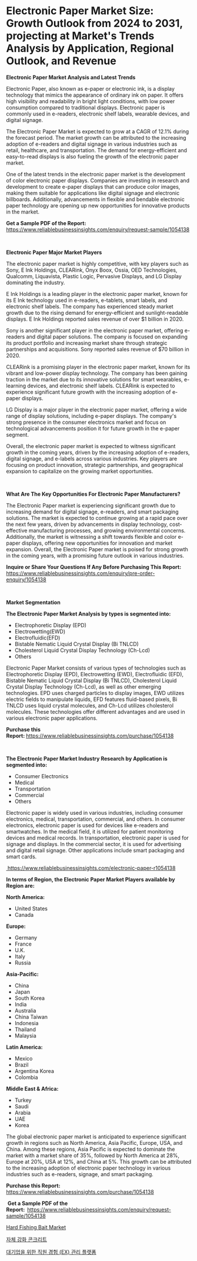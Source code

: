 <p><h1>Electronic Paper Market Size: Growth Outlook from 2024 to 2031, projecting at Market's Trends Analysis by Application, Regional Outlook, and Revenue</h1></p><p><strong>Electronic Paper Market Analysis and Latest Trends</strong></p>
<p><p>Electronic Paper, also known as e-paper or electronic ink, is a display technology that mimics the appearance of ordinary ink on paper. It offers high visibility and readability in bright light conditions, with low power consumption compared to traditional displays. Electronic paper is commonly used in e-readers, electronic shelf labels, wearable devices, and digital signage.</p><p>The Electronic Paper Market is expected to grow at a CAGR of 12.1% during the forecast period. The market growth can be attributed to the increasing adoption of e-readers and digital signage in various industries such as retail, healthcare, and transportation. The demand for energy-efficient and easy-to-read displays is also fueling the growth of the electronic paper market.</p><p>One of the latest trends in the electronic paper market is the development of color electronic paper displays. Companies are investing in research and development to create e-paper displays that can produce color images, making them suitable for applications like digital signage and electronic billboards. Additionally, advancements in flexible and bendable electronic paper technology are opening up new opportunities for innovative products in the market.</p></p>
<p><strong>Get a Sample PDF of the Report:&nbsp;</strong> <a href="https://www.reliablebusinessinsights.com/enquiry/request-sample/1054138">https://www.reliablebusinessinsights.com/enquiry/request-sample/1054138</a></p>
<p>&nbsp;</p>
<p><strong>Electronic Paper Major Market Players</strong></p>
<p><p>The electronic paper market is highly competitive, with key players such as Sony, E Ink Holdings, CLEARink, Onyx Boox, Ossia, OED Technologies, Qualcomm, Liquavista, Plastic Logic, Pervasive Displays, and LG Display dominating the industry.</p><p>E Ink Holdings is a leading player in the electronic paper market, known for its E Ink technology used in e-readers, e-tablets, smart labels, and electronic shelf labels. The company has experienced steady market growth due to the rising demand for energy-efficient and sunlight-readable displays. E Ink Holdings reported sales revenue of over $1 billion in 2020.</p><p>Sony is another significant player in the electronic paper market, offering e-readers and digital paper solutions. The company is focused on expanding its product portfolio and increasing market share through strategic partnerships and acquisitions. Sony reported sales revenue of $70 billion in 2020.</p><p>CLEARink is a promising player in the electronic paper market, known for its vibrant and low-power display technology. The company has been gaining traction in the market due to its innovative solutions for smart wearables, e-learning devices, and electronic shelf labels. CLEARink is expected to experience significant future growth with the increasing adoption of e-paper displays.</p><p>LG Display is a major player in the electronic paper market, offering a wide range of display solutions, including e-paper displays. The company's strong presence in the consumer electronics market and focus on technological advancements position it for future growth in the e-paper segment.</p><p>Overall, the electronic paper market is expected to witness significant growth in the coming years, driven by the increasing adoption of e-readers, digital signage, and e-labels across various industries. Key players are focusing on product innovation, strategic partnerships, and geographical expansion to capitalize on the growing market opportunities.</p></p>
<p>&nbsp;</p>
<p><strong>What Are The Key Opportunities For Electronic Paper Manufacturers?</strong></p>
<p><p>The Electronic Paper market is experiencing significant growth due to increasing demand for digital signage, e-readers, and smart packaging solutions. The market is expected to continue growing at a rapid pace over the next few years, driven by advancements in display technology, cost-effective manufacturing processes, and growing environmental concerns. Additionally, the market is witnessing a shift towards flexible and color e-paper displays, offering new opportunities for innovation and market expansion. Overall, the Electronic Paper market is poised for strong growth in the coming years, with a promising future outlook in various industries.</p></p>
<p><strong>Inquire or Share Your Questions If Any Before Purchasing This Report:</strong> <a href="https://www.reliablebusinessinsights.com/enquiry/pre-order-enquiry/1054138">https://www.reliablebusinessinsights.com/enquiry/pre-order-enquiry/1054138</a></p>
<p>&nbsp;</p>
<p><strong>Market Segmentation</strong></p>
<p><strong>The Electronic Paper Market Analysis by types is segmented into:</strong></p>
<p><ul><li>Electrophoretic Display (EPD)</li><li>Electrowetting(EWD)</li><li>Electrofluidic(EFD)</li><li>Bistable Nematic Liquid Crystal Display (Bi TNLCD)</li><li>Cholesterol Liquid Crystal Display Technology (Ch-Lcd)</li><li>Others</li></ul></p>
<p><p>Electronic Paper Market consists of various types of technologies such as Electrophoretic Display (EPD), Electrowetting (EWD), Electrofluidic (EFD), Bistable Nematic Liquid Crystal Display (Bi TNLCD), Cholesterol Liquid Crystal Display Technology (Ch-Lcd), as well as other emerging technologies. EPD uses charged particles to display images, EWD utilizes electric fields to manipulate liquids, EFD features fluid-based pixels, Bi TNLCD uses liquid crystal molecules, and Ch-Lcd utilizes cholesterol molecules. These technologies offer different advantages and are used in various electronic paper applications.</p></p>
<p><strong>Purchase this Report:&nbsp;</strong><a href="https://www.reliablebusinessinsights.com/purchase/1054138">https://www.reliablebusinessinsights.com/purchase/1054138</a></p>
<p>&nbsp;</p>
<p><strong>The Electronic Paper Market Industry Research by Application is segmented into:</strong></p>
<p><ul><li>Consumer Electronics</li><li>Medical</li><li>Transportation</li><li>Commercial</li><li>Others</li></ul></p>
<p><p>Electronic paper is widely used in various industries, including consumer electronics, medical, transportation, commercial, and others. In consumer electronics, electronic paper is used for devices like e-readers and smartwatches. In the medical field, it is utilized for patient monitoring devices and medical records. In transportation, electronic paper is used for signage and displays. In the commercial sector, it is used for advertising and digital retail signage. Other applications include smart packaging and smart cards.</p></p>
<p><a href="https://www.reliablebusinessinsights.com/electronic-paper-r1054138">&nbsp;https://www.reliablebusinessinsights.com/electronic-paper-r1054138</a></p>
<p><strong>In terms of Region, the Electronic Paper Market Players available by Region are:</strong></p>
<p>
    <p> <strong> North America: </strong>
        <ul>
            <li>United States</li>
            <li>Canada</li>
        </ul>
        </p> 
    <p> <strong> Europe: </strong>
        <ul>
            <li>Germany</li>
            <li>France</li>
            <li>U.K.</li>
            <li>Italy</li>
            <li>Russia</li>
        </ul>
        </p> 
    <p> <strong> Asia-Pacific: </strong>
        <ul>
            <li>China</li>
            <li>Japan</li>
            <li>South Korea</li>
            <li>India</li>
            <li>Australia</li>
            <li>China Taiwan</li>
            <li>Indonesia</li>
            <li>Thailand</li>
            <li>Malaysia</li>
        </ul>
        </p> 
    <p> <strong> Latin America: </strong>
        <ul>
            <li>Mexico</li>
            <li>Brazil</li>
            <li>Argentina Korea</li>
            <li>Colombia</li>
        </ul>
        </p> 
    <p> <strong> Middle East & Africa: </strong>
        <ul>
            <li>Turkey</li>
            <li>Saudi</li>
            <li>Arabia</li>
            <li>UAE</li>
            <li>Korea</li>
        </ul>
    </p>
    </p>
<p><p>The global electronic paper market is anticipated to experience significant growth in regions such as North America, Asia Pacific, Europe, USA, and China. Among these regions, Asia Pacific is expected to dominate the market with a market share of 35%, followed by North America at 28%, Europe at 20%, USA at 12%, and China at 5%. This growth can be attributed to the increasing adoption of electronic paper technology in various industries such as e-readers, signage, and smart packaging.</p></p>
<p><strong>Purchase this Report: </strong><a href="https://www.reliablebusinessinsights.com/purchase/1054138">https://www.reliablebusinessinsights.com/purchase/1054138</a></p>
<p>&nbsp;<strong>Get a Sample PDF of the Report:&nbsp;&nbsp;</strong><a href="https://www.reliablebusinessinsights.com/enquiry/request-sample/1054138">https://www.reliablebusinessinsights.com/enquiry/request-sample/1054138</a></p>
<p><strong></strong></p>
<p><p><a href="https://github.com/riwar777/Market-Research-Report-List-1/blob/main/hard-fishing-bait-market.md">Hard Fishing Bait Market</a></p><p><a href="https://medium.com/@leigh462/%EC%9E%90%EA%B8%B0-%EC%A1%B0%EC%A7%81-%EC%BD%98%ED%81%AC%EB%A6%AC%ED%8A%B8-%EC%8B%9C%EC%9E%A5-2024%EB%85%84%EB%B6%80%ED%84%B0-2031%EB%85%84%EA%B9%8C%EC%A7%80%EC%9D%98-%EA%B8%80%EB%A1%9C%EB%B2%8C-%EC%8B%9C%EC%9E%A5-%EB%8F%99%ED%96%A5-%EB%B0%8F-%ED%8C%90%EB%A7%A4-%EB%8F%99%ED%96%A5-75cea04de099">자체 강화 콘크리트</a></p><p><a href="https://medium.com/@obiemante1922/%EB%8C%80%ED%98%95-%EA%B8%B0%EC%97%85%EC%9D%84-%EC%9C%84%ED%95%9C-%EA%B8%80%EB%A1%9C%EB%B2%8C-%EC%A7%81%EC%9B%90-%EA%B2%BD%ED%97%98-ex-%EA%B4%80%EB%A6%AC-%ED%94%8C%EB%9E%AB%ED%8F%BC-%EC%8B%9C%EC%9E%A5%EC%9D%80-2024%EB%85%84%EB%B6%80%ED%84%B0-2031%EB%85%84%EA%B9%8C%EC%A7%80-%EC%A0%84%EC%B2%B4-%EC%97%B0%ED%8F%89%EA%B7%A0-%EC%84%B1%EC%9E%A5%EB%A5%A0-cagr-%EC%9D%B4-%EB%A1%9C-%EC%98%88%EC%83%81%EB%90%A9%EB%8B%88%EB%8B%A4-06f8d75982ad">대기업을 위한 직원 경험 (EX) 관리 플랫폼</a></p></p>